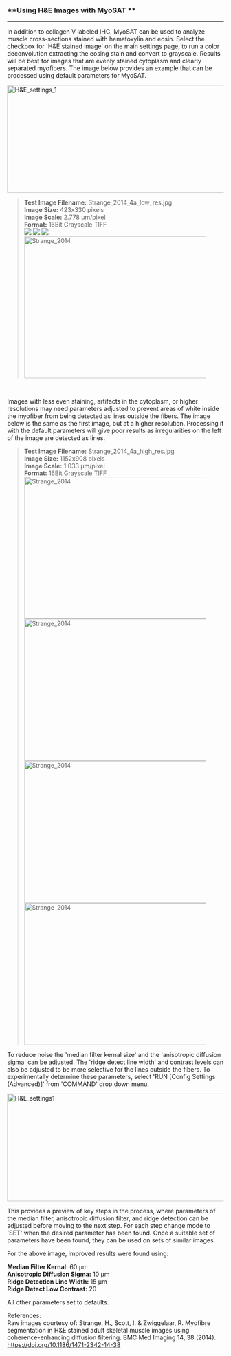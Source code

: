 ### **Using H&E Images with MyoSAT **
___

In addition to collagen V labeled IHC, MyoSAT can be used to analyze muscle cross-sections stained with hematoxylin and eosin. Select the checkbox for 'H&E stained image' on the main settings page, to run a color deconvolution extracting the eosing stain and convert to grayscale. Results will be best for images that are evenly stained cytoplasm and clearly separated myofibers. The image below provides an example that can be processed using default parameters for MyoSAT.

<img src="img/Tutorial_H&E_settings_1.tif" alt="H&E_settings_1"
	title="H&E checkbox" width="661" height="250" />
<br>
> **Test Image Filename:**   Strange_2014_4a_low_res.jpg <br>
> **Image Size:**            423x330 pixels  <br>
> **Image Scale:**           2.778 µm/pixel  <br>
> **Format:**                16Bit Grayscale TIFF <br> 
>![](img/Strange_2014_4a_low_res.jpg)
>![](img/Strange_2014_4a_low_res_SEGMENTATION_RESULT.jpg)
>![](img/Strange_2014_4a_low_res_SEGMENTED_IMAGE.jpg)
><img src="img/Strange_2014_4a_low_res_FIBER_DIAMETERS.jpg" alt="Strange_2014"
	title="Strange_2014" width="423" height="330" />

<br>

Images with less even staining, artifacts in the cytoplasm, or higher resolutions may need parameters adjusted to prevent areas of white inside the myofiber from being detected as lines outside the fibers.
The image below is the same as the first image, but at a higher resolution. Processing it with the default parameters will give poor results as irregularities on the left of the image are detected as lines.

> **Test Image Filename:**   Strange_2014_4a_high_res.jpg <br>
> **Image Size:**            1152x908 pixels  <br>
> **Image Scale:**           1.033 µm/pixel  <br>
> **Format:**                16Bit Grayscale TIFF <br> 
><img src="img/Strange_2014_4a_high_res.jpg" alt="Strange_2014"
	title="Strange_2014" width="423" height="330" />
><img src="img/Strange_2014_4a_high_res_SEGMENTATION_RESULT.jpg" alt="Strange_2014"
	title="Strange_2014" width="423" height="330" />
><img src="img/Strange_2014_4a_high_res_SEGMENTED_IMAGE.jpg" alt="Strange_2014"
	title="Strange_2014" width="423" height="330" />	
><img src="img/Strange_2014_4a_high_res_FIBER_DIAMETERS.jpg" alt="Strange_2014"
	title="Strange_2014" width="423" height="330" />

To reduce noise the 'median filter kernal size' and the 'anisotropic diffusion sigma' can be adjusted. The 'ridge detect line width' and contrast levels can also be adjusted to be more selective for the lines outside the fibers.
To experimentally determine these parameters, select 'RUN [Config Settings (Advanced)]' from 'COMMAND' drop down menu.

<img src="img/Tutorial_H&E_settings_2.tif" alt="H&E_settings1"
	title="H&E checkbox" width="661" height="250" />

This provides a preview of key steps in the process, where parameters of the median filter, anisotropic diffusion filter, and ridge detection can be adjusted before moving to the next step. For each step change mode to 'SET' when the desired parameter has been found. Once a suitable set of parameters have been found, they can be used on sets of similar images. 


For the above image, improved results were found using:

**Median Filter Kernal:** 60 µm <br>
**Anisotropic Diffusion Sigma:** 10 µm <br>
**Ridge Detection Line Width:** 15 µm <br>
**Ridge Detect Low Contrast:** 20 <br>

All other parameters set to defaults.

References: <br>
Raw images courtesy of:
Strange, H., Scott, I. & Zwiggelaar, R. Myofibre segmentation in H&E stained adult skeletal muscle images using coherence-enhancing diffusion filtering. BMC Med Imaging 14, 38 (2014). https://doi.org/10.1186/1471-2342-14-38
